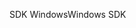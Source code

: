 <span data-ttu-id="04dfb-101">SDK Windows</span><span class="sxs-lookup"><span data-stu-id="04dfb-101">Windows SDK</span></span>